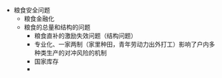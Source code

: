 - 粮食安全问题
	- 粮食金融化
	- 粮食的总量和结构的问题
		- 粮食直补的激励失效问题（结构问题）
		- 专业化、一家两制（家里种田，青年劳动力出外打工）影响了户内多种类生产的对冲风险的机制
		- 国家库存
		-